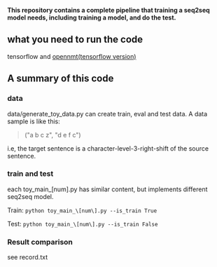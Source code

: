 **This repository contains a complete pipeline that training a seq2seq model needs, including training a model, and do the test.**
## what you need to run the code
tensorflow and [opennmt(tensorflow version)](https://github.com/OpenNMT/OpenNMT-tf)
## A summary of this code
### data
data/generate_toy_data.py can create train, eval and test data. A data sample is like this:
> ("a b c z", "d e f c")

i.e, the target sentence is a character-level-3-right-shift of the source sentence.

### train and test
each toy_main_\[num\].py has similar content, but implements different seq2seq model.

Train: `python toy_main_\[num\].py --is_train True`

Test: `python toy_main_\[num\].py --is_train False`


### Result comparison
see record.txt